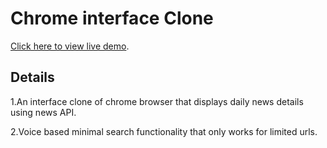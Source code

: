 # Chrome interface Clone

[Click here to view live demo](https://saladilakshman.github.io/chrome-clone/).

## Details
1.An interface clone of chrome browser that displays daily news details using news API.

2.Voice based minimal search functionality that only works for limited urls.

